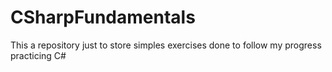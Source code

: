 # CSharpFundamentals

This a repository just to store simples exercises done to follow my progress practicing C#

